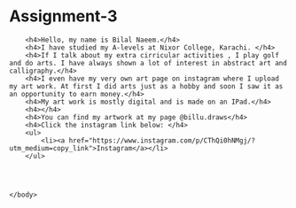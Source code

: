 # Assignment-3
<html lang="en">
    <head>
        <title>Assignment</title>
    </head>
    <body>
        
        <h4>Hello, my name is Bilal Naeem.</h4>
        <h4>I have studied my A-levels at Nixor College, Karachi. </h4> 
        <h4>If I talk about my extra cirricular activities , I play golf and do arts. I have always shown a lot of interest in abstract art and calligraphy.</h4>
        <h4>I even have my very own art page on instagram where I upload my art work. At first I did arts just as a hobby and soon I saw it as an opportunity to earn money.</h4>
        <h4>My art work is mostly digital and is made on an IPad.</h4>
        <h4></h4>
        <h4>You can find my artwork at my page @billu.draws</h4>
        <h4>Click the instagram link below: </h4>
        <ul>
            <li><a href="https://www.instagram.com/p/CThQi0hNMgj/?utm_medium=copy_link">Instagram</a></li>
        </ul>

    

    
    </body>
</html>
